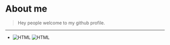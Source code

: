 # About me
> Hey people welcome to my github profile.
<hr>


  * ![HTML](https://developer.mozilla.org/en-US/docs/Web/Guide/HTML/HTML5)
![HTML](https://user-images.githubusercontent.com/80757858/113532315-b1086200-95e8-11eb-94e2-3cb042224461.png)

 
